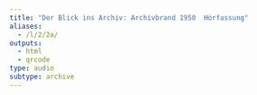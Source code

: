 ```yaml
---
title: "Der Blick ins Archiv: Archivbrand 1950  Hörfassung"
aliases:
  - /l/2/2a/
outputs:
  - html
  - qrcode
type: audio
subtype: archive
---
```

